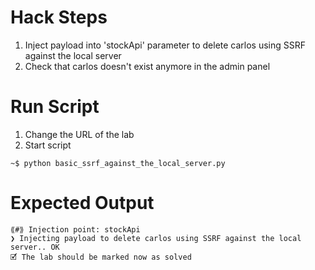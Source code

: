 # Hack Steps

1. Inject payload into 'stockApi' parameter to delete carlos using SSRF against the local server
2. Check that carlos doesn't exist anymore in the admin panel

# Run Script

1. Change the URL of the lab
2. Start script

```
~$ python basic_ssrf_against_the_local_server.py
```

# Expected Output

```
⟪#⟫ Injection point: stockApi
❯ Injecting payload to delete carlos using SSRF against the local server.. OK
🗹 The lab should be marked now as solved
```
